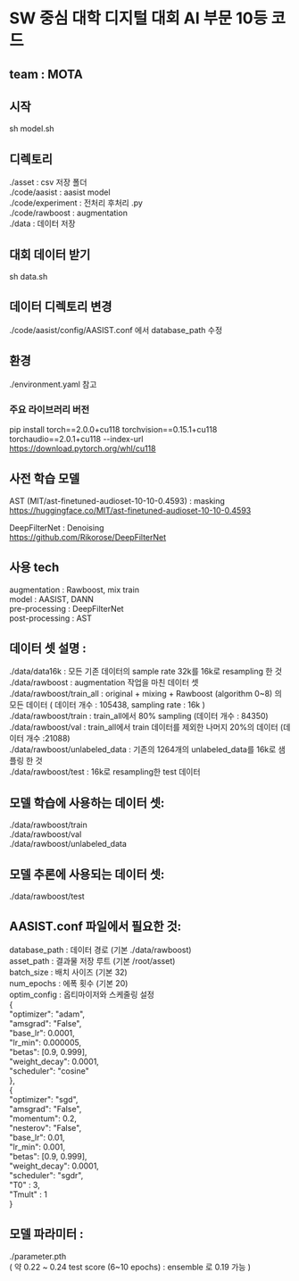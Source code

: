 # SW 중심 대학 디지털 대회 AI 부문 10등 코드
## team : MOTA

## 시작
sh model.sh

## 디렉토리
./asset : csv 저장 폴더 <br />
./code/aasist : aasist model <br />
./code/experiment : 전처리 후처리 .py <br />
./code/rawboost : augmentation <br />
./data : 데이터 저장 <br />

## 대회 데이터 받기
sh data.sh

## 데이터 디렉토리 변경
./code/aasist/config/AASIST.conf 에서 database_path 수정

## 환경
./environment.yaml 참고

### 주요 라이브러리 버전 
pip install torch==2.0.0+cu118 torchvision==0.15.1+cu118 torchaudio==2.0.1+cu118 --index-url https://download.pytorch.org/whl/cu118

## 사전 학습 모델
AST (MIT/ast-finetuned-audioset-10-10-0.4593) : masking <br />
https://huggingface.co/MIT/ast-finetuned-audioset-10-10-0.4593 <br />

DeepFilterNet : Denoising <br />
https://github.com/Rikorose/DeepFilterNet <br />

## 사용 tech
augmentation : Rawboost, mix train <br />
model : AASIST, DANN <br />
pre-processing : DeepFilterNet <br />
post-processing : AST <br />

## 데이터 셋 설명 :

./data/data16k : 모든 기존 데이터의 sample rate 32k를 16k로 resampling 한 것 <br />
./data/rawboost : augmentation 작업을 마친 데이터 셋 <br />
./data/rawboost/train_all : original + mixing + Rawboost (algorithm 0~8) 의 모든 데이터 ( 데이터 개수 : 105438, sampling rate : 16k ) <br />
./data/rawboost/train : train_all에서 80% sampling (데이터 개수 : 84350) <br />
./data/rawboost/val :  train_all에서 train 데이터를 제외한 나머지 20%의 데이터 (데이터 개수 :21088) <br />
./data/rawboost/unlabeled_data : 기존의 1264개의 unlabeled_data를 16k로 샘플링 한 것 <br />
./data/rawboost/test : 16k로 resampling한 test 데이터 <br />

## 모델 학습에 사용하는 데이터 셋:
./data/rawboost/train <br />
./data/rawboost/val <br />
./data/rawboost/unlabeled_data <br />

## 모델 추론에 사용되는 데이터 셋:
./data/rawboost/test <br />


## AASIST.conf 파일에서 필요한 것:
database_path : 데이터 경로 (기본 ./data/rawboost) <br />
asset_path : 결과물 저장 루트 (기본 /root/asset) <br />
batch_size : 배치 사이즈 (기본 32) <br />
num_epochs : 에폭 횟수 (기본 20) <br />
optim_config : 옵티마이저와 스케줄링 설정 <br />
{ <br />
        "optimizer": "adam", <br />
        "amsgrad": "False", <br />
        "base_lr": 0.0001, <br />
        "lr_min": 0.000005, <br />
        "betas": [0.9, 0.999], <br />
        "weight_decay": 0.0001, <br />
        "scheduler": "cosine" <br />
}, <br />
{ <br />
        "optimizer": "sgd", <br />
        "amsgrad": "False", <br />
        "momentum": 0.2, <br />
        "nesterov": "False", <br />
        "base_lr": 0.01, <br />
        "lr_min": 0.001, <br />
        "betas": [0.9, 0.999], <br />
        "weight_decay": 0.0001, <br />
        "scheduler": "sgdr", <br />
        "T0" : 3, <br />
        "Tmult" : 1 <br />
} <br />

## 모델 파라미터 : <br />
./parameter.pth  <br />
( 약 0.22 ~ 0.24 test score (6~10 epochs) :  ensemble 로 0.19 가능 ) <br />
